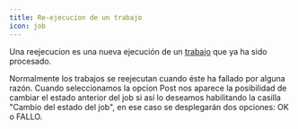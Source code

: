 ```yaml
---
title: Re-ejecucion de un trabajo
icon: job
---
```


Una reejecucion es una nueva ejecución de un [trabajo](concepts/job) que ya ha sido procesado.

Normalmente los trabajos se reejecutan cuando éste ha fallado por alguna razón.
Cuando seleccionamos la opcion Post nos aparece la posibilidad de cambiar el estado anterior del job si así
lo deseamos habilitando la casilla "Cambio del estado del job", en ese caso se desplegarán dos opciones: OK o FALLO.